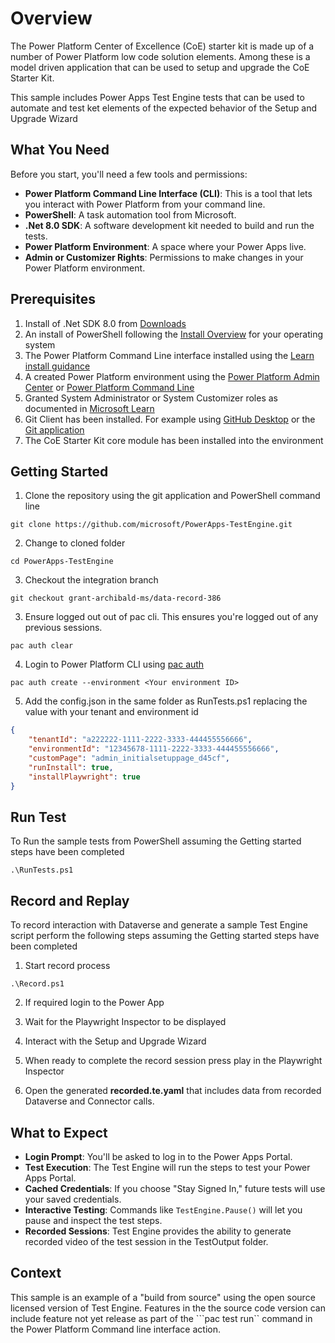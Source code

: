 # Overview

The Power Platform Center of Excellence (CoE) starter kit is made up of a number of Power Platform low code solution elements. Among these is a model driven application that can be used to setup and upgrade the CoE Starter Kit.

This sample includes Power Apps Test Engine tests that can be used to automate and test ket elements of the expected behavior of the Setup and Upgrade Wizard

## What You Need

Before you start, you'll need a few tools and permissions:
- **Power Platform Command Line Interface (CLI)**: This is a tool that lets you interact with Power Platform from your command line.
- **PowerShell**: A task automation tool from Microsoft.
- **.Net 8.0 SDK**: A software development kit needed to build and run the tests.
- **Power Platform Environment**: A space where your Power Apps live.
- **Admin or Customizer Rights**: Permissions to make changes in your Power Platform environment.

## Prerequisites

1. Install of .Net SDK 8.0 from [Downloads](https://dotnet.microsoft.com/download/dotnet/8.0)
2. An install of PowerShell following the [Install Overview](https://learn.microsoft.com/powershell/scripting/install/installing-powershel) for your operating system
3. The Power Platform Command Line interface installed using the [Learn install guidance](https://learn.microsoft.com/power-platform/developer/cli/introduction?tabs=windows#install-microsoft-power-platform-cli)
4. A created Power Platform environment using the [Power Platform Admin Center](https://learn.microsoft.com/power-platform/admin/create-environment) or [Power Platform Command Line](https://learn.microsoft.com/power-platform/developer/cli/reference/admin#pac-admin-create)
5. Granted System Administrator or System Customizer roles as documented in [Microsoft Learn](https://learn.microsoft.compower-apps/maker/model-driven-apps/privileges-required-customization#system-administrator-and-system-customizer-security-roles)
6. Git Client has been installed. For example using [GitHub Desktop](https://desktop.github.com/download/) or the [Git application](https://git-scm.com/book/en/v2/Getting-Started-Installing-Git)
7. The CoE Starter Kit core module has been installed into the environment

## Getting Started

1. Clone the repository using the git application and PowerShell command line

```pwsh
git clone https://github.com/microsoft/PowerApps-TestEngine.git
```

2. Change to cloned folder

```pwsh
cd PowerApps-TestEngine
```

3. Checkout the integration branch

```pwsh
git checkout grant-archibald-ms/data-record-386
```

3. Ensure logged out out of pac cli. This ensures you're logged out of any previous sessions.

```pwsh
pac auth clear
```

4. Login to Power Platform CLI using [pac auth](https://learn.microsoft.com/power-platform/developer/cli/reference/auth#pac-auth-create)

```pwsh
pac auth create --environment <Your environment ID>
```

5. Add the config.json in the same folder as RunTests.ps1 replacing the value with your tenant and  environment id

```json
{
    "tenantId": "a222222-1111-2222-3333-444455556666",
    "environmentId": "12345678-1111-2222-3333-444455556666",
    "customPage": "admin_initialsetuppage_d45cf",
    "runInstall": true,
    "installPlaywright": true
}
```

## Run Test

To Run the sample tests from PowerShell assuming the Getting started steps have been completed

```pwsh
.\RunTests.ps1
```

## Record and Replay

To record interaction with Dataverse and generate a sample Test Engine script perform the following steps assuming the Getting started steps have been completed

1. Start record process

```pwsh
.\Record.ps1
```

2. If required login to the Power App

3. Wait for the Playwright Inspector to be displayed

4. Interact with the Setup and Upgrade Wizard

5. When ready to complete the record session press play in the Playwright Inspector

6. Open the generated **recorded.te.yaml** that includes data from recorded Dataverse and Connector calls.

## What to Expect

- **Login Prompt**: You'll be asked to log in to the Power Apps Portal.
- **Test Execution**: The Test Engine will run the steps to test your Power Apps Portal.
- **Cached Credentials**: If you choose "Stay Signed In," future tests will use your saved credentials.
- **Interactive Testing**: Commands like `TestEngine.Pause()` will let you pause and inspect the test steps.
- **Recorded Sessions**: Test Engine provides the ability to generate recorded video of the test session in the TestOutput folder.

## Context

This sample is an example of a "build from source" using the open source licensed version of Test Engine. Features in the the source code version can include feature not yet release as part of the ```pac test run`` command in the Power Platform Command line interface action.
